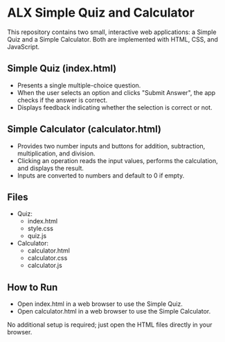 # ALX Simple Quiz and Calculator

This repository contains two small, interactive web applications: a Simple Quiz and a Simple Calculator. Both are implemented with HTML, CSS, and JavaScript.

## Simple Quiz (index.html)
- Presents a single multiple-choice question.
- When the user selects an option and clicks "Submit Answer", the app checks if the answer is correct.
- Displays feedback indicating whether the selection is correct or not.

## Simple Calculator (calculator.html)
- Provides two number inputs and buttons for addition, subtraction, multiplication, and division.
- Clicking an operation reads the input values, performs the calculation, and displays the result.
- Inputs are converted to numbers and default to 0 if empty.

## Files
- Quiz:
  - index.html
  - style.css
  - quiz.js
- Calculator:
  - calculator.html
  - calculator.css
  - calculator.js

## How to Run
- Open index.html in a web browser to use the Simple Quiz.
- Open calculator.html in a web browser to use the Simple Calculator.

No additional setup is required; just open the HTML files directly in your browser.